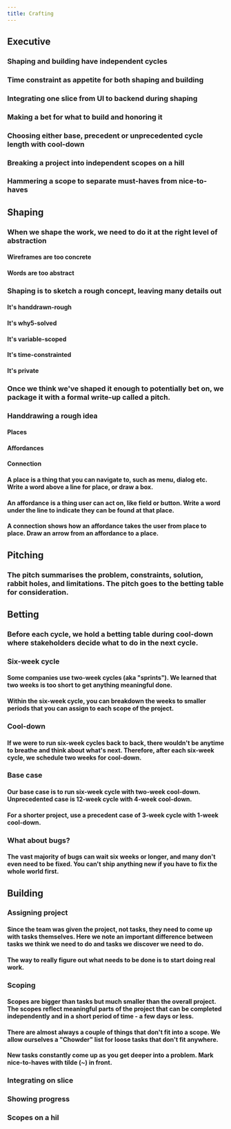 ```yaml
---
title: Crafting
---
```


## Executive
### Shaping and building have independent cycles
### Time constraint as appetite for both shaping and building
### Integrating one slice from UI to backend during shaping
### Making a bet for what to build and honoring it
### Choosing either base, precedent or unprecedented cycle length with cool-down
### Breaking a project into independent scopes on a hill
### Hammering a scope to separate must-haves from nice-to-haves
## Shaping
### When we shape the work, we need to do it at the right level of abstraction
#### Wireframes are too concrete
#### Words are too abstract
### Shaping is to sketch a rough concept, leaving many details out
#### It's handdrawn-rough
#### It's why5-solved
#### It's variable-scoped
#### It's time-constrainted
#### It's private
### Once we think we've shaped it enough to potentially bet on, we package it with a formal write-up called a pitch.
### Handdrawing a rough idea
#### Places
#### Affordances
#### Connection
#### A place is a thing that you can navigate to, such as menu, dialog etc. Write a word above a line for place, or draw a box.
#### An affordance is a thing user can act on, like field or button. Write a word under the line to indicate they can be found at that place.
#### A connection shows how an affordance takes the user from place to place. Draw an arrow from an affordance to a place.
## Pitching
### The pitch summarises the problem, constraints, solution, rabbit holes, and limitations. The pitch goes to the betting table for consideration.
## Betting
### Before each cycle, we hold a betting table during cool-down where stakeholders decide what to do in the next cycle.
### Six-week cycle
#### Some companies use two-week cycles (aka "sprints"). We learned that two weeks is too short to get anything meaningful done.
#### Within the six-week cycle, you can breakdown the weeks to smaller periods that you can assign to each scope of the project.
### Cool-down
#### If we were to run six-week cycles back to back, there wouldn't be anytime to breathe and think about what's next. Therefore, after each six-week cycle, we schedule two weeks for cool-down.
### Base case
#### Our base case is to run six-week cycle with two-week cool-down. Unprecedented case is 12-week cycle with 4-week cool-down.
#### For a shorter project, use a precedent case of 3-week cycle with 1-week cool-down.
### What about bugs?
#### The vast majority of bugs can wait six weeks or longer, and many don't even need to be fixed. You can't ship anything new if you have to fix the whole world first.
## Building
### Assigning project
#### Since the team was given the project, not tasks, they need to come up with tasks themselves. Here we note an important difference between tasks we think we need to do and tasks we discover we need to do.
#### The way to really figure out what needs to be done is to start doing real work.
### Scoping
#### Scopes are bigger than tasks but much smaller than the overall project. The scopes reflect meaningful parts of the project that can be completed independently and in a short period of time - a few days or less.
#### There are almost always a couple of things that don't fit into a scope. We allow ourselves a "Chowder" list for loose tasks that don't fit anywhere.
#### New tasks constantly come up as you get deeper into a problem. Mark nice-to-haves with tilde (~) in front.
### Integrating on slice
### Showing progress
### Scopes on a hil
